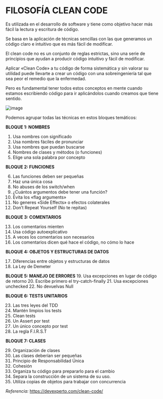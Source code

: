 # FILOSOFÍA CLEAN CODE

Es utilizada en el desarrollo de software y tiene como objetivo hacer más fácil la lectura y escritura de código. 

Se basa en la aplicación de técnicas sencillas con las que generamos un código claro e intuitivo que es más fácil de modificar.

El clean code no es un conjunto de reglas estrictas, sino una serie de principios que ayudan a producir código intuitivo y fácil de modificar.

Aplicar «Clean Code» a tu código de forma sistemática y sin valorar su utilidad puede llevarte a crear un código con una sobreingeniería tal que sea peor el remedio que la enfermedad.

Pero es fundamental tener todos estos conceptos en mente cuando estamos escribiendo código para ir aplicándolos cuando creamos que tiene sentido.

![image](https://user-images.githubusercontent.com/91023374/226204204-69b97809-58e7-45bf-8a22-504f905b3aa5.png)


Podemos agrupar todas las técnicas en estos bloques temáticos:


**BLOQUE 1: NOMBRES**

1. Usa nombres con significado
2. Usa nombres fáciles de pronunciar
3. Usa nombres que puedan buscarse
4. Nombres de clases y métodos (o funciones)
5. Elige una sola palabra por concepto

**BLOQUE 2: FUNCIONES**

6. Las funciones deben ser pequeñas
7. Haz una única cosa
8. No abuses de los switch/when
9. ¿Cuántos argumentos debe tener una función?
10. Evita los «flag arguments»
11. No generes «Side Effects» o efectos colaterales
12. Don’t Repeat Yourself (No te repitas)

**BLOQUE 3: COMENTARIOS**

13. Los comentarios mienten
14. Usa código autoexplicativo
15. A veces los comentarios son necesarios
16. Los comentarios dicen qué hace el código, no cómo lo hace

**BLOQUE 4: OBJETOS Y ESTRUCTURAS DE DATOS**

17. Diferencias entre objetos y estructuras de datos
18. La Ley de Demeter

**BLOQUE 5: MANEJO DE ERRORES**
19. Usa excepciones en lugar de código de retorno
20. Escribe primero el try-catch-finally
21. Usa excepciones unchecked
22. No devuelvas Null

**BLOQUE 6: TESTS UNITARIOS**

23. Las tres leyes del TDD
24. Mantén limpios los tests
25. Clean tests
26. Un Assert por test
27. Un único concepto por test
28. La regla F.I.R.S.T

**BLOQUE 7: CLASES**

29. Organización de clases
30. Las clases deberían ser pequeñas
31. Principio de Responsabilidad Única
32. Cohesión
33. Organiza tu código para prepararlo para el cambio
34. Separa la construcción de un sistema de su uso.
35. Utiliza copias de objetos para trabajar con concurrencia


*Referencia:* https://devexperto.com/clean-code/

